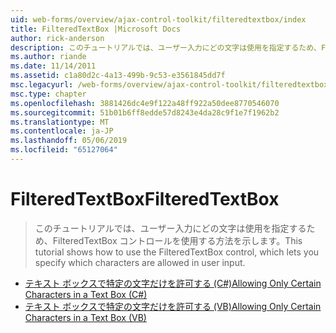 ```yaml
---
uid: web-forms/overview/ajax-control-toolkit/filteredtextbox/index
title: FilteredTextBox |Microsoft Docs
author: rick-anderson
description: このチュートリアルでは、ユーザー入力にどの文字は使用を指定するため、FilteredTextBox コントロールを使用する方法を示します。
ms.author: riande
ms.date: 11/14/2011
ms.assetid: c1a80d2c-4a13-499b-9c53-e3561845dd7f
msc.legacyurl: /web-forms/overview/ajax-control-toolkit/filteredtextbox
msc.type: chapter
ms.openlocfilehash: 3881426dc4e9f122a48ff922a50dee8770546070
ms.sourcegitcommit: 51b01b6ff8edde57d8243e4da28c9f1e7f1962b2
ms.translationtype: MT
ms.contentlocale: ja-JP
ms.lasthandoff: 05/06/2019
ms.locfileid: "65127064"
---
```

# <a name="filteredtextbox"></a><span data-ttu-id="5ee16-103">FilteredTextBox</span><span class="sxs-lookup"><span data-stu-id="5ee16-103">FilteredTextBox</span></span>

> <span data-ttu-id="5ee16-104">このチュートリアルでは、ユーザー入力にどの文字は使用を指定するため、FilteredTextBox コントロールを使用する方法を示します。</span><span class="sxs-lookup"><span data-stu-id="5ee16-104">This tutorial shows how to use the FilteredTextBox control, which lets you specify which characters are allowed in user input.</span></span>

- [<span data-ttu-id="5ee16-105">テキスト ボックスで特定の文字だけを許可する (C#)</span><span class="sxs-lookup"><span data-stu-id="5ee16-105">Allowing Only Certain Characters in a Text Box (C#)</span></span>](allowing-only-certain-characters-in-a-text-box-cs.md)
- [<span data-ttu-id="5ee16-106">テキスト ボックスで特定の文字だけを許可する (VB)</span><span class="sxs-lookup"><span data-stu-id="5ee16-106">Allowing Only Certain Characters in a Text Box (VB)</span></span>](allowing-only-certain-characters-in-a-text-box-vb.md)
